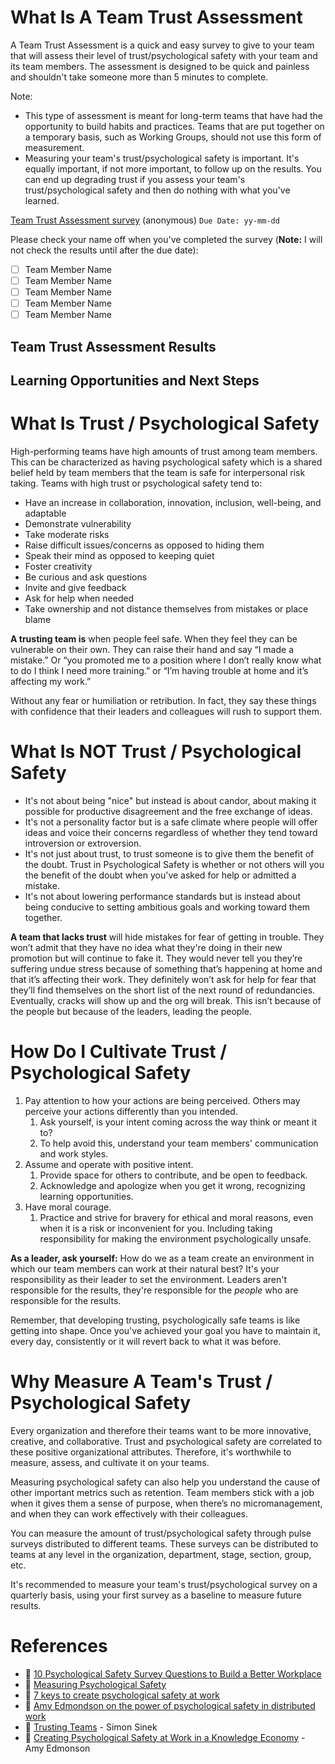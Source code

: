 <!--
## To-Do list 
(_NOTE: This section can be removed when the issue is ready for creation_)
- [ ] Make sure title is in '<Team Name> Trust Assessment - FY<current FY> Q<current quarter>'
- [ ] Add team labeling for easier access to locating previous surveys.
-->

# What Is A Team Trust Assessment

A Team Trust Assessment is a quick and easy survey to give to your team that will assess their level of trust/psychological safety with your team and its team members. The assessment is designed to be quick and painless and shouldn't take someone more than 5 minutes to complete. 

Note: 

* This type of assessment is meant for long-term teams that have had the opportunity to build habits and practices. Teams that are put together on a temporary basis, such as Working Groups, should not use this form of measurement.
* Measuring your team's trust/psychological safety is important. It's equally important, if not more important, to follow up on the results. You can end up degrading trust if you assess your team's trust/psychological safety and then do nothing with what you've learned.

[Team Trust Assessment survey](#) (anonymous) `Due Date: yy-mm-dd`

Please check your name off when you've completed the survey (**Note:** I will not check the results until after the due date):

* [ ] Team Member Name
* [ ] Team Member Name
* [ ] Team Member Name
* [ ] Team Member Name
* [ ] Team Member Name

## Team Trust Assessment Results

## Learning Opportunities and Next Steps

# What Is Trust / Psychological Safety

High-performing teams have high amounts of trust among team members. This can be characterized as having psychological safety which is a shared belief held by team members that the team is safe for interpersonal risk taking. Teams with high trust or psychological safety tend to:

- Have an increase in collaboration, innovation, inclusion, well-being, and adaptable
- Demonstrate vulnerability
- Take moderate risks
- Raise difficult issues/concerns as opposed to hiding them
- Speak their mind as opposed to keeping quiet
- Foster creativity
- Be curious and ask questions
- Invite and give feedback
- Ask for help when needed
- Take ownership and not distance themselves from mistakes or place blame

**A trusting team is** when people feel safe. When they feel they can be vulnerable on their own. They can raise their hand and say “I made a mistake.” Or “you promoted me to a position where I don’t really know what to do I think I need more training.” or “I’m having trouble at home and it’s affecting my work.”

Without any fear or humiliation or retribution. In fact, they say these things with confidence that their leaders and colleagues will rush to support them.

# What Is NOT Trust / Psychological Safety

* It's not about being "nice" but instead is about candor, about making it possible for productive disagreement and the free exchange of ideas.
* It's not a personality factor but is a safe climate where people will offer ideas and voice their concerns regardless of whether they tend toward introversion or extroversion.
* It's not just about trust, to trust someone is to give them the benefit of the doubt. Trust in Psychological Safety is whether or not others will you the benefit of the doubt when you've asked for help or admitted a mistake.
* It's not about lowering performance standards but is instead about being conducive to setting ambitious goals and working toward them together.

**A team that lacks trust** will hide mistakes for fear of getting in trouble. They won’t admit that they have no idea what they're doing in their new promotion but will continue to fake it. They would never tell you they’re suffering undue stress because of something that’s happening at home and that it’s affecting their work. They definitely won’t ask for help for fear that they’ll find themselves on the short list of the next round of redundancies. Eventually, cracks will show up and the org will break. This isn’t because of the people but because of the leaders, leading the people.

# How Do I Cultivate Trust / Psychological Safety

1. Pay attention to how your actions are being perceived. Others may perceive your actions differently than you intended.
   1. Ask yourself, is your intent coming across the way think or meant it to?
   2. To help avoid this, understand your team members' communication and work styles.
2. Assume and operate with positive intent.
   1. Provide space for others to contribute, and be open to feedback.
   2. Acknowledge and apologize when you get it wrong, recognizing learning opportunities.
3. Have moral courage.
   1. Practice and strive for bravery for ethical and moral reasons, even when it is a risk or inconvenient for you. Including taking responsibility for making the environment psychologically unsafe.

**As a leader, ask yourself:** How do we as a team create an environment in which our team members can work at their natural best? It's your responsibility as their leader to set the environment. Leaders aren't responsible for the results, they're responsible for the _people_ who are responsible for the results.

Remember, that developing trusting, psychologically safe teams is like getting into shape. Once you've achieved your goal you have to maintain it, every day, consistently or it will revert back to what it was before.

# Why Measure A Team's Trust / Psychological Safety

Every organization and therefore their teams want to be more innovative, creative, and collaborative. Trust and psychological safety are correlated to these positive organizational attributes. Therefore, it's worthwhile to measure, assess, and cultivate it on your teams.

Measuring psychological safety can also help you understand the cause of other important metrics such as retention. Team members stick with a job when it gives them a sense of purpose, when there’s no micromanagement, and when they can work effectively with their colleagues.

You can measure the amount of trust/psychological safety through pulse surveys distributed to different teams. These surveys can be distributed to teams at any level in the organization, department, stage, section, group, etc.

It's recommended to measure your team's trust/psychological survey on a quarterly basis, using your first survey as a baseline to measure future results.

# References

- :newspaper: [10 Psychological Safety Survey Questions to Build a Better Workplace](https://sparkbay.com/en/culture-blog/psychological-safety-survey-questions-34)
- :newspaper: [Measuring Psychological Safety](https://psychsafety.co.uk/measure-psychological-safety/)
- :newspaper: [7 keys to create psychological safety at work](https://bigthink.com/plus/psychological-safety-at-work/)
- :newspaper: [Amy Edmondson on the power of psychological safety in distributed work](https://blog.dropbox.com/topics/work-culture/amy-edmondson-on-the-power-of-psychological-safety-in-distribute)
- :vhs: [Trusting Teams](https://www.youtube.com/watch?v=W5qQJhe7sLE) - Simon Sinek
- :vhs: [Creating Psychological Safety at Work in a Knowledge Economy](https://www.youtube.com/watch?v=KUo1QwVcCv0) - Amy Edmonson

